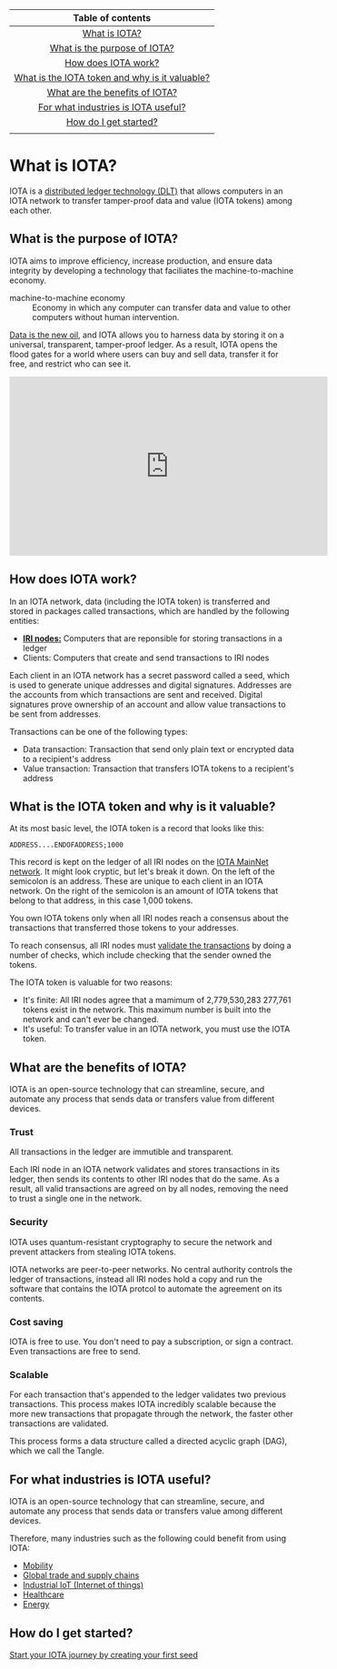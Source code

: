 |Table of contents |
|:----------------:|
|[What is IOTA?](#what-is-iota)|
|[What is the purpose of IOTA?](#what-is-the-purpose-of-iota)|
|[How does IOTA work?](#how-does-iota-work)|
|[What is the IOTA token and why is it valuable?](#what-is-the-iota-token-and-why-is-it-valuable)|
|[What are the benefits of IOTA?](#what-are-the-benefits-of-iota)|
|[For what industries is IOTA useful?](#for-what-industries-is-iota-useful)|
|[How do I get started?](#how-do-i-get-started)|
||

# What is IOTA?

IOTA is a [distributed ledger technology (DLT)](/introduction-to-iota/concepts/distributed-ledger-technology.md) that allows computers in an IOTA network to transfer tamper-proof data and value (IOTA tokens) among each other.

## What is the purpose of IOTA?

IOTA aims to improve efficiency, increase production, and ensure data integrity by developing a technology that faciliates the machine-to-machine economy.

<dl><dt>machine-to-machine economy</dt><dd>Economy in which any computer can transfer data and value to other computers without human intervention.</dd></dl>

[Data is the new oil](https://www.economist.com/leaders/2017/05/06/the-worlds-most-valuable-resource-is-no-longer-oil-but-data), and IOTA allows you to harness data by storing it on a universal, transparent, tamper-proof ledger. As a result, IOTA opens the flood gates for a world where users can buy and sell data, transfer it for free, and restrict who can see it.

<iframe width="560" height="315" src="https://www.youtube.com/embed/Gr-LstcDcAw" frameborder="0" allow="accelerometer; autoplay; encrypted-media; gyroscope; picture-in-picture" allowfullscreen></iframe>

## How does IOTA work?

In an IOTA network, data (including the IOTA token) is transferred and stored in packages called transactions, which are handled by the following entities:
* [**IRI nodes:**](/iri/introduction/overview.md) Computers that are reponsible for storing transactions in a ledger
* Clients: Computers that create and send transactions to IRI nodes

Each client in an IOTA network has a secret password called a seed, which is used to generate unique addresses and digital signatures. Addresses are the accounts from which transactions are sent and received. Digital signatures prove ownership of an account and allow value transactions to be sent from addresses.

Transactions can be one of the following types:
* Data transaction: Transaction that send only plain text or encrypted data to a recipient's address
* Value transaction: Transaction that transfers IOTA tokens to a recipient's address

## What is the IOTA token and why is it valuable?

At its most basic level, the IOTA token is a record that looks like this:

    ADDRESS....ENDOFADDRESS;1000

This record is kept on the ledger of all IRI nodes on the [IOTA MainNet network](/introduction-to-iota/references/iota-networks.md). It might look cryptic, but let's break it down. On the left of the semicolon is an address. These are unique to each client in an IOTA network. On the right of the semicolon is an amount of IOTA tokens that belong to that address, in this case 1,000 tokens.

You own IOTA tokens only when all IRI nodes reach a consensus about the transactions that transferred those tokens to your addresses.

To reach consensus, all IRI nodes must [validate the transactions](/iri/concepts/transaction-validation.md) by doing a number of checks, which include checking that the sender owned the tokens.

The IOTA token is valuable for two reasons:

* It's finite: All IRI nodes agree that a mamimum of 2,779,530,283 277,761 tokens exist in the network. This maximum number is built into the network and can't ever be changed.
* It's useful: To transfer value in an IOTA network, you must use the IOTA token. 

## What are the benefits of IOTA?

IOTA is an open-source technology that can streamline, secure, and automate any process that sends data or transfers value from different devices.

### Trust

All transactions in the ledger are immutible and transparent.

Each IRI node in an IOTA network validates and stores transactions in its ledger, then sends its contents to other IRI nodes that do the same. As a result, all valid transactions are agreed on by all nodes, removing the need to trust a single one in the network.

### Security

IOTA uses quantum-resistant cryptography to secure the network and prevent attackers from stealing IOTA tokens.

IOTA networks are peer-to-peer networks. No central authority controls the ledger of transactions, instead all IRI nodes hold a copy and run the software that contains the IOTA protcol to automate the agreement on its contents.

### Cost saving

IOTA is free to use. You don't need to pay a subscription, or sign a contract. Even transactions are free to send.

### Scalable

For each transaction that's appended to the ledger validates two previous transactions. This process makes IOTA incredibly scalable because the more new transactions that propagate through the network, the faster other transactions are validated.

This process forms a data structure called a directed acyclic graph (DAG), which we call the Tangle.

## For what industries is IOTA useful?
IOTA is an open-source technology that can streamline, secure, and automate any process that sends data or transfers value among different devices.

Therefore, many industries such as the following could benefit from using IOTA:

* [Mobility](https://www.iota.org/verticals/mobility-automotive)
* [Global trade and supply chains](https://www.iota.org/verticals/global-trade-supply-chains)
* [Industrial IoT (Internet of things)](https://www.iota.org/verticals/industrial-iot)
* [Healthcare](https://www.iota.org/verticals/ehealth)
* [Energy](https://www.iota.org/verticals/smart-energy)


## How do I get started?

[Start your IOTA journey by creating your first seed](/getting-started/creating-a-seed.md)
